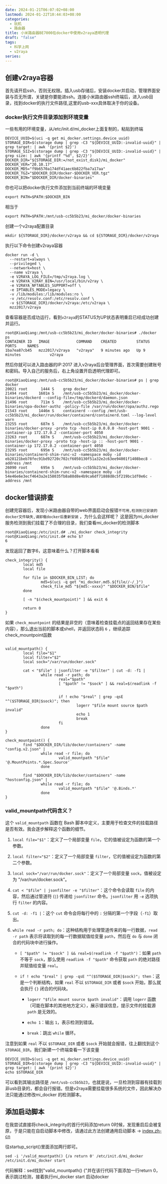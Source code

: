 ```yaml
---
date: 2024-01-21T06:07:02+08:00
lastmod: 2024-01-22T10:44:03+08:00
categories:
  - 玩机
  - 路由器
title: 小米路由器BE7000在docker中使用v2raya透明代理
draft: "false"
tags:
  - 科学上网
  - v2raya
series: 
---
```


## 创建v2raya容器

首先请开启ssh，否则无权限。插入usb存储后，安装docker并启动，管理界面安装与否无所谓，关键是你要能进ssh。连接小米路由器ssh终端后，进入usb目录，找到docker的执行文件路径,这里的usb-xxx具体取决于你的设备。

### docker执行文件目录添加到环境变量
一些有用的环境变量，从/etc/init.d/mi_docker上面复制的，粘贴到终端
```
DEVICE_UUID=$(uci -q get mi_docker.settings.device_uuid)
STORAGE_DIR=$(storage dump | grep -C3 "${DEVICE_UUID:-invalid-uuid}" | grep target: | awk '{print $2}')
STORAGE_SIZ=$(storage dump | grep -C3 "${DEVICE_UUID:-invalid-uuid}" | grep size: | awk '{printf "%d", $2/2}')
DOCKER_DIR="${STORAGE_DIR:=/not_exist_disk}/mi_docker"
DOCKER_VER="20.10.17"
DOCKER_MD5="f9b6570a174df41aec6b822fba7a17aa"
DOCKER_TGZ="$DOCKER_DIR/docker-$DOCKER_VER.tgz"
DOCKER_BIN="$DOCKER_DIR/docker-binaries"
```

你也可以把docker执行文件添加到当前终端的环境变量
```
export PATH=$PATH:$DOCKER_BIN
```

相当于
```
export PATH=$PATH:/mnt/usb-cc5b5b23/mi_docker/docker-binaries
```


创建一个v2raya配置目录
```
mkdir ${STORAGE_DIR}/docker/v2raya && cd ${STORAGE_DIR}/docker/v2raya
```

执行以下命令创建v2raya容器
```
docker run -d \
  --restart=always \
  --privileged \
  --network=host \
  --name v2raya \
  -e V2RAYA_LOG_FILE=/tmp/v2raya.log \
  -e V2RAYA_V2RAY_BIN=/usr/local/bin/v2ray \
  -e V2RAYA_NFTABLES_SUPPORT=off \
  -e IPTABLES_MODE=legacy \
  -v /lib/modules:/lib/modules:ro \
  -v /etc/resolv.conf:/etc/resolv.conf \
  -v ${STORAGE_DIR}/docker/v2raya:/etc/v2raya \
  mzz2017/v2raya
```

查看容器是否成功运行，看到`v2raya`的STATUS为UP状态表明重启已经成功创建并运行。
```
root@XiaoQiang:/mnt/usb-cc5b5b23/mi_docker/docker-binaries# ./docker ps
CONTAINER ID   IMAGE            COMMAND    CREATED         STATUS         PORTS     NAMES
1ba7ea87cb45   mzz2017/v2raya   "v2raya"   9 minutes ago   Up 9 minutes             v2raya
```

然后你就可以进入路由器的IP:2017 进入v2raya后台管理界面，首次需要创建账号和密码。导入自己的服务后，右上角设置开启透明代理即可。


```
root@XiaoQiang:/mnt/usb-cc5b5b23/mi_docker/docker-binaries# ps | grep docker
20021 root      1444 S    grep docker
21494 root     1601m S    /mnt/usb-cc5b5b23/mi_docker/docker-binaries/dockerd --config-file=/tmp/dockerd/daemon.json
21496 root      711m S    /mnt/usb-cc5b5b23/mi_docker/docker-binaries/opa-docker-authz -policy-file /var/run/docker/opa/authz.rego
21543 root     1446m S    containerd --config /mnt/usb-cc5b5b23/mi_docker/run/docker/containerd/containerd.toml --log-level warn
23255 root      687m S    /mnt/usb-cc5b5b23/mi_docker/docker-binaries/docker-proxy -proto tcp -host-ip 0.0.0.0 -host-port 9001 -container-ip 172.17.0.2 -container-port 4050
23263 root      687m S    /mnt/usb-cc5b5b23/mi_docker/docker-binaries/docker-proxy -proto tcp -host-ip :: -host-port 9001 -container-ip 172.17.0.2 -container-port 4050
23295 root      695m S    /mnt/usb-cc5b5b23/mi_docker/docker-binaries/containerd-shim-runc-v2 -namespace moby -id eb28121beb78fec91bd92720c702cf6050130f51a32e2c63ee94001f1408bec8 -address /mnt
26090 root      695m S    /mnt/usb-cc5b5b23/mi_docker/docker-binaries/containerd-shim-runc-v2 -namespace moby -id 54e46e6e3ecf4643a2e158035fb8a88d8e4b9ca6df71888d8c5f219bc1df0e6c -address /mnt

```

##  docker错误排查

创建完容器后，发现小米路由器自带的web界面启动会报错`不可用,检测到已安装的docker文件缺失,请卸载docker后重新安装` ，为什么会这样呢？
这是因为mi_docker服务检测到我们挂载了不合理的目录，我们查看mi_docker的检测脚本
```
root@XiaoQiang:/etc/init.d# ./mi_docker check_integrity
root@XiaoQiang:/etc/init.d# echo $?
6
```
发现返回了数字6，这意味着什么？打开脚本看看

```
check_integrity() {
        local md5
        local file

        for file in $DOCKER_BIN_LIST; do
                md5=$(uci -q get "mi_docker.md5.${file//-/_}")
                check_file_md5 "${md5:-xxxx}" "$DOCKER_BIN/$file"
        done

        [ -n "$(check_mountpoint)" ] && exit 6

        return 0
}

```

如果 `check_mountpoint` 的结果是非空的（意味着检查挂载点的返回结果存在某些内容），那么退出当前的脚本或shell，并返回状态码 `6` ，继续追踪check_mountpoint函数
```

valid_mountpath() {
        local file="$1"
        local filter="$2"
        local sock="/var/run/docker.sock"

        cat < "$file" | jsonfilter -e "$filter" | cut -d: -f1 |
                while read -r path; do
                        real="$path"
                        [ "$path" != "$sock" ] && real=$(readlink -f "$path")

                        if ! echo "$real" | grep -qsE "^($STORAGE_DIR|$sock)"; then
                                logerr "$file mount source $path invalid"
                                echo 1
                                break
                        fi
                done
}

check_mountpoint() {
        find "$DOCKER_DIR/lib/docker/containers" -name "config.v2.json" |
                while read -r file; do
                        valid_mountpath "$file" '@.MountPoints.*.Spec.Source'
                done

        find "$DOCKER_DIR/lib/docker/containers" -name "hostconfig.json" |
                while read -r file; do
                        valid_mountpath "$file" '@.Binds.*'
                done
}

```

### valid_mountpath代码含义？

这个 `valid_mountpath` 函数在 Bash 脚本中定义，主要用于检查文件的挂载路径是否有效。我会逐步解释这个函数的细节。

1. `local file="$1"`：定义了一个局部变量 `file`，它的值被设定为函数的第一个参数。

2. `local filter="$2"`：定义了一个局部变量 `filter`，它的值被设定为函数的第二个参数。

3. `local sock="/var/run/docker.sock"`：定义了一个局部变量 `sock`，值被设定为 "/var/run/docker.sock”。

4. `cat < "$file" | jsonfilter -e "$filter"`：这个命令会读取 `file` 的内容，然后通过管道符 (`|`) 传递给 `jsonfilter` 命令。`jsonfilter` 用 `-e` 选项执行 `filter` 的内容。

5. `cut -d: -f1 |`：这个 `cut` 命令会将每行中的 `:` 分隔的第一个字段（`-f1`）取出。

6. `while read -r path; do`：这种结构用于处理管道传来的每一行数据，`read -r path` 表示将读取到的每一行数据赋值给变量 `path`，然后在 `do` 与 `done` 闭合的代码块中进行操作。

   - `[ "$path" != "$sock" ] && real=$(readlink -f "$path")`：如果 `path` 不等于 `sock`，那么使用 `readlink -f "$path"` 命令获取 `path` 的绝对路径并赋值给变量 `real`。
   
   - `if ! echo "$real" | grep -qsE "^($STORAGE_DIR|$sock)"; then`：这是一个判断结构，如果 `real` 不以 `$STORAGE_DIR` 或者 `$sock` 开始，那么就会执行 `{}` 闭合的代码块。
    
        - `logerr "$file mount source $path invalid"`：调用 `logerr` 函数（可能在脚本的其他地方定义），展示错误信息，提示文件的挂载源 `path` 是无效的。

        - `echo 1`：输出 `1`，表示检测到错误。

        - `break`：跳出 `while` 循环。


注意到如果 `real` 不以 `$STORAGE_DIR` 或者 `$sock` 开始就会报错，往上翻找到这个`STORAGE_DIR`，我们新建一个终端查看一下该变量

```
DEVICE_UUID=$(uci -q get mi_docker.settings.device_uuid)
STORAGE_DIR=$(storage dump | grep -C3 "${DEVICE_UUID:-invalid-uuid}" | grep target: | awk '{print $2}')
echo $STORAGE_DIR
```
可以看到其输出路径是 `/mnt/usb-cc5b5b23`，也就是说，一旦检测到容器有挂载到非usb目录的，都会自行报错。但是v2raya需要挂载很多系统的文件，因此解决办法只能通过修改mi_docker 的检测脚本。

## 添加启动脚本
在我尝试直接将check_integrity的首行代码添加return 0时候，发现重启后会被复原，于是只能在自启动脚本中修改，请通过此方法创建通用启动脚本 -> [index.zh-cn](../小米路由器BE7000开机自启通用脚本/index.zh-cn.md)

往startup_script()里面添加两行即可。

```
sed -i '/valid_mountpath() {/a return 0' /etc/init.d/mi_docker
/etc/init.d/mi_docker start
```
代码解释：sed找到"valid_mountpath() {"并在该行代码下面添加一行return 0，表示跳过检测，接着执行mi_docker start 启动docker